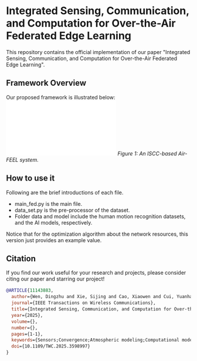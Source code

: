 # Integrated Sensing, Communication, and Computation for Over-the-Air Federated Edge Learning

This repository contains the official implementation of our paper "Integrated Sensing, Communication, and Computation for Over-the-Air Federated Edge Learning".

## Framework Overview

Our proposed framework is illustrated below:
 ![Framework](ISCC_FL_System_Model.pdf)
*Figure 1: An ISCC-based Air-FEEL system.*

## How to use it
Following are the brief introductions of each file.
* main_fed.py is the main file.
* data_set.py is the pre-processor of the dataset.
* Folder data and model include the human motion recognition datasets, and the AI models, respectively.

Notice that for the optimization algorithm about the network resources, this version just provides an example value.

## Citation

If you find our work useful for your research and projects, please consider citing our paper and starring our project!

```bibtex
@ARTICLE{11143883,
  author={Wen, Dingzhu and Xie, Sijing and Cao, Xiaowen and Cui, Yuanhao and Xu, Jie and Shi, Yuanming and Cui, Shuguang},
  journal={IEEE Transactions on Wireless Communications}, 
  title={Integrated Sensing, Communication, and Computation for Over-the-Air Federated Edge Learning}, 
  year={2025},
  volume={},
  number={},
  pages={1-1},
  keywords={Sensors;Convergence;Atmospheric modeling;Computational modeling;Resource management;Training;Data models;Servers;Artificial intelligence;Wireless sensor networks;Over-the-air federated edge learning;sensing-communication-computation integration;convergence analysis;resource allocation},
  doi={10.1109/TWC.2025.3598997}
}
